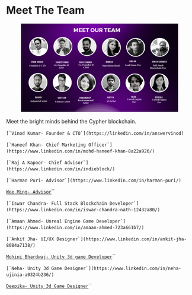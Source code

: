 # Meet The Team

<figure><img src=".gitbook/assets/Cypher Team.png" alt=""><figcaption></figcaption></figure>

Meet the bright minds behind the Cypher blockchain.

``[`Vinod Kumar- Founder & CTO`](https://linkedin.com/in/answervinod)``

``[`Haneef Khan- Chief Marketing Officer`](https://www.linkedin.com/in/mohd-haneef-khan-8a22a926/)``

``[`Raj A Kapoor- Chief Advisor`](https://www.linkedin.com/in/indieblock/)``

``[`Harman Puri- Advisor`](https://www.linkedin.com/in/harman-puri/)``

[`Wee Ming- Advisor`](https://www.linkedin.com/in/weeminglim/)``

``[`Iswar Chandra- Full Stack Blockchain Developer`](https://www.linkedin.com/in/iswar-chandra-nath-12432a80/)``

``[`Amaan Ahmed- Unreal Engine Game Developer`](https://www.linkedin.com/in/amaan-ahmed-723a661b7/)``

``[`Ankit Jha- UI/UX Designer`](https://www.linkedin.com/in/ankit-jha-8084a7138/)``

[`Mohini Bhardwaj- Unity 3d game Developer`](https://www.linkedin.com/in/mohinibhardwaj/)``

``[`Neha- Unity 3d Game Designer`](https://www.linkedin.com/in/neha-ujinia-a0324b236/)``

[`Deepika- Unity 3d Game Designer`](https://www.linkedin.com/in/deepika-chauhan-456206237/)``
